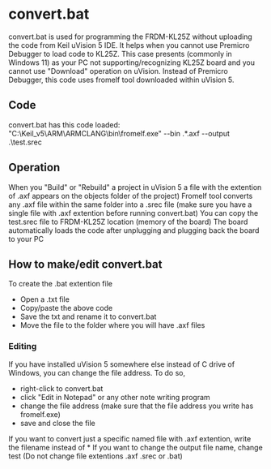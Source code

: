 # convert.bat
convert.bat is used for programming the FRDM-KL25Z without uploading the code from Keil uVision 5 IDE. It helps when you cannot use Premicro Debugger to load code to KL25Z. This case presents (commonly in Windows 11) as your PC not supporting/recognizing KL25Z board and you cannot use "Download" operation on uVision. Instead of Premicro Debugger, this code uses fromelf tool downloaded within uVision 5.

## Code
convert.bat has this code loaded:
"C:\Keil_v5\ARM\ARMCLANG\bin\fromelf.exe" --bin .\*.axf --output .\test.srec

## Operation
When you "Build" or "Rebuild" a project in uVision 5 a file with the extention of .axf appears on the objects folder of the project)
Fromelf tool converts any .axf file within the same folder into a .srec file (make sure you have a single file with .axf extention before running convert.bat)
You can copy the test.srec file to FRDM-KL25Z location (memory of the board)
The board automatically loads the code after unplugging and plugging back the board to your PC

## How to make/edit convert.bat 
To create the .bat extention file
- Open a .txt file
- Copy/paste the above code
- Save the txt and rename it to convert.bat
- Move the file to the folder where you will have .axf files

### Editing
If you have installed uVision 5 somewhere else instead of C drive of Windows, you can change the file address. To do so, 
- right-click to convert.bat
- click "Edit in Notepad" or any other note writing program
- change the file address (make sure that the file address you write has fromelf.exe)
- save and close the file
  
If you want to convert just a specific named file with .axf extention, write the filename instead of *
If you want to change the output file name, change test 
(Do not change file extentions .axf .srec or .bat)
